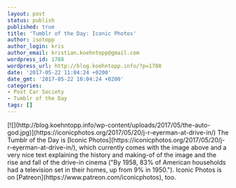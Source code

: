 ```yaml
---
layout: post
status: publish
published: true
title: 'Tumblr of the Day: Iconic Photos'
author: isotopp
author_login: kris
author_email: kristian.koehntopp@gmail.com
wordpress_id: 1788
wordpress_url: http://blog.koehntopp.info/?p=1788
date: '2017-05-22 11:04:24 +0200'
date_gmt: '2017-05-22 10:04:24 +0200'
categories:
- Post Car Society
- Tumblr of the Day
tags: []
---
```

<p>[![](http://blog.koehntopp.info/wp-content/uploads/2017/05/the-auto-god.jpg)](https://iconicphotos.org/2017/05/20/j-r-eyerman-at-drive-in/) The Tumblr of the Day is [Iconic Photos](https://iconicphotos.org/2017/05/20/j-r-eyerman-at-drive-in/), which currently&nbsp;comes with the image above and a very nice text explaining the history and making-of of the image and the rise and fall of the drive-in cinema ("By 1958, 83% of American households had a television set in their homes, up from 9% in 1950."). Iconic Photos is on [Patreon](https://www.patreon.com/iconicphotos), too.</p>
